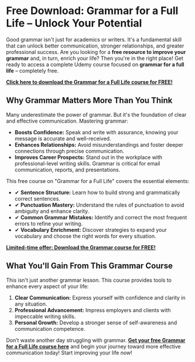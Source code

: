 # Free Download: Grammar for a Full Life – Unlock Your Potential

Good grammar isn't just for academics or writers. It's a fundamental skill that can unlock better communication, stronger relationships, and greater professional success. Are you looking for a **free resource to improve your grammar** and, in turn, enrich your life? Then you're in the right place! Get ready to access a complete Udemy course focused on **grammar for a full life** – completely free.

[**Click here to download the Grammar for a Full Life course for FREE!**](https://udemywork.com/grammar-for-a-full-life)

## Why Grammar Matters More Than You Think

Many underestimate the power of grammar. But it's the foundation of clear and effective communication. Mastering grammar:

*   **Boosts Confidence:** Speak and write with assurance, knowing your message is accurate and well-received.
*   **Enhances Relationships:** Avoid misunderstandings and foster deeper connections through precise communication.
*   **Improves Career Prospects:** Stand out in the workplace with professional-level writing skills. Grammar is critical for email communication, reports, and presentations.

This free course on "Grammar for a Full Life" covers the essential elements:

*   ✔ **Sentence Structure:** Learn how to build strong and grammatically correct sentences.
*   ✔ **Punctuation Mastery:** Understand the rules of punctuation to avoid ambiguity and enhance clarity.
*   ✔ **Common Grammar Mistakes:** Identify and correct the most frequent errors to refine your writing.
*   ✔ **Vocabulary Enrichment:** Discover strategies to expand your vocabulary and choose the right words for every situation.

[**Limited-time offer: Download the Grammar course for FREE!**](https://udemywork.com/grammar-for-a-full-life)

## What You'll Gain From This Grammar Course

This isn't just another grammar lesson. This course provides tools to enhance every aspect of your life:

1.  **Clear Communication:** Express yourself with confidence and clarity in any situation.
2.  **Professional Advancement:** Impress employers and clients with impeccable writing skills.
3.  **Personal Growth:** Develop a stronger sense of self-awareness and communication competence.

Don’t waste another day struggling with grammar. **[Get your free Grammar for a Full Life course here](https://udemywork.com/grammar-for-a-full-life)** and begin your journey toward more effective communication today! Start improving your life *now*!
